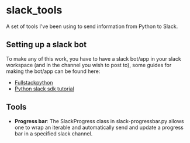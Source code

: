 # slack_tools

A set of tools I've been using to send information from Python to Slack.

## Setting up a slack bot

To make any of this work, you have to have a slack bot/app in your slack workspace (and in the channel you wish to post to), some guides for making the bot/app can be found here:

- [Fullstackpython](https://www.fullstackpython.com/blog/build-first-slack-bot-python.html)
- [Python slack sdk tutorial](https://github.com/slackapi/python-slack-sdk/blob/main/tutorial/01-creating-the-slack-app.md)

## Tools

- **Progress bar**: The SlackProgress class in slack-progressbar.py allows one to wrap an iterable and automatically send and update a progress bar in a specified slack channel.
